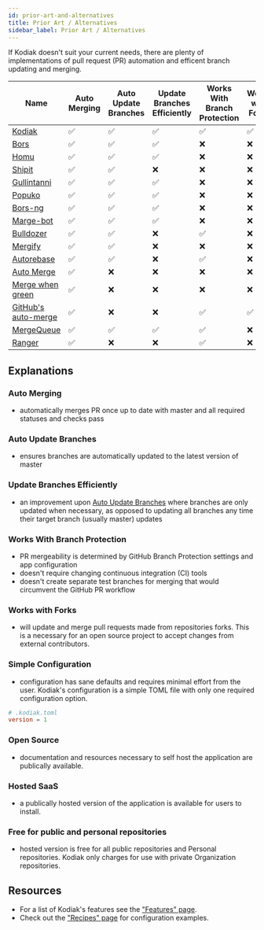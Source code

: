 ```yaml
---
id: prior-art-and-alternatives
title: Prior Art / Alternatives
sidebar_label: Prior Art / Alternatives
---
```


If Kodiak doesn't suit your current needs, there are plenty of
implementations of pull request (PR) automation and efficent branch updating and merging.

| Name                                                                                                                                               | Auto Merging | Auto Update Branches | Update Branches Efficiently | Works With Branch Protection | Works with Forks | Simple Configuration | Open Source | Hosted SaaS | Free for public and personal repositories | Language   |
| -------------------------------------------------------------------------------------------------------------------------------------------------- | ------------ | -------------------- | --------------------------- | ---------------------------- | ---------------- | -------------------- | ----------- | ----------- | ----------------------------------------- | ---------- |
| <!-- 2019-04-18 --> [Kodiak](https://github.com/chdsbd/kodiak)                                                                                     | ✅           | ✅                   | ✅                          | ✅                           | ✅               | ✅                   | ✅          | ✅          | ✅                                        | Python     |
| <!-- 2013-02-01 --> <a rel="nofollow" href="https://github.com/graydon/bors">Bors</a>                                                              | ✅           | ✅                   | ✅                          | ❌                           | ❌               | ❌                   | ✅          | ❌          | ❌                                        | Python     |
| <!-- 2014-12-18 --> <a rel="nofollow" href="https://github.com/barosl/homu">Homu</a>                                                               | ✅           | ✅                   | ✅                          | ❌                           | ❌               | ❌                   | ✅          | ❌          | ❌                                        | Python     |
| <!-- 2014-02-26 --> <a rel="nofollow" href="https://github.com/Shopify/shipit-engine">Shipit</a>                                                   | ✅           | ✅                   | ❌                          | ❌                           | ❌               | ❌                   | ✅          | ❌          | ❌                                        | Ruby       |
| <!-- 2016-08-06 --> <a rel="nofollow" href="https://github.com/gullintanni/gullintanni">Gullintanni</a>                                            | ✅           | ✅                   | ✅                          | ❌                           | ❌               | ❌                   | ✅          | ❌          | ❌                                        | Elixir     |
| <!-- 2016-10-27 --> <a rel="nofollow" href="https://github.com/voyagegroup/popuko">Popuko</a>                                                      | ✅           | ✅                   | ✅                          | ❌                           | ❌               | ❌                   | ✅          | ❌          | ❌                                        | Go         |
| <!-- 2016-12-13 --> <a rel="nofollow" href="https://bors.tech">Bors-ng</a>                                                                         | ✅           | ✅                   | ✅                          | ❌                           | ❌               | ❌                   | ✅          | ❌          | ❌                                        | Elixir     |
| <!-- 2017-01-18 --> <a rel="nofollow" href="https://github.com/smarkets/marge-bot">Marge-bot</a>                                                   | ✅           | ✅                   | ✅                          | ❌                           | ❌               | ❌                   | ✅          | ❌          | ❌                                        | Python     |
| <!-- 2017-09-17 --> <a rel="nofollow" href="https://github.com/palantir/bulldozer">Bulldozer</a>                                                   | ✅           | ✅                   | ❌                          | ✅                           | ❌               | ❌                   | ✅          | ❌          | ❌                                        | Go         |
| <!-- 2018-04-18 --> <a rel="nofollow" href="https://github.com/Mergifyio/mergify-engine">Mergify</a>                                               | ✅           | ✅                   | ❌                          | ❌                           | ❌               | ❌                   | ❌          | ✅          | ❌                                        | Python     |
| <!-- 2018-07-05 --> <a rel="nofollow" href="https://github.com/tibdex/autorebase">Autorebase</a>                                                   | ✅           | ✅                   | ❌                          | ✅                           | ❌               | ❌                   | ✅          | ❌          | ❌                                        | TypeScript |
| <!-- 2018-09-21 --> <a rel="nofollow" href="https://github.com/SvanBoxel/auto-merge">Auto Merge</a>                                                | ✅           | ❌                   | ❌                          | ❌                           | ❌               | ❌                   | ✅          | ❌          | ❌                                        | JavaScript |
| <!-- 2018-10-21 --> <a rel="nofollow" href="https://github.com/phstc/probot-merge-when-green">Merge when green</a>                                 | ✅           | ❌                   | ❌                          | ❌                           | ❌               | ❌                   | ✅          | ❌          | ❌                                        | JavaScript |
| <!-- 2020-12-16 --> <a rel="nofollow" href="https://github.blog/changelog/2020-12-16-pull-request-auto-merge-public-beta/">GitHub's auto-merge</a> | ✅           | ❌                   | ❌                          | ✅                           | ✅               | ✅                   | ❌          | ✅          | ✅                                        | 🤷‍        |
| <!-- 2021-08-28 --> <a rel="nofollow" href="https://https://mergequeue.com">MergeQueue</a>                                                         | ✅           | ✅                   | ✅                          | ✅                           | ❌               | ❌                   | ❌          | ✅          | ❌                                        | 🤷‍        |
| <!-- Unknown --> <a rel="nofollow" href="https://reporanger.com">Ranger</a> ‍                                                                      | ✅           | ❌ ‍                 | ❌ ‍                        | ✅                           | ❌               | ❌                   | ❌          | ✅          | ❌                                        | 🤷‍        |

## Explanations

### Auto Merging

- automatically merges PR once up to date with master and all required statuses and checks pass

### Auto Update Branches

- ensures branches are automatically updated to the latest version of master

### Update Branches Efficiently

- an improvement upon [Auto Update Branches](#auto-update-branches) where branches are only updated when necessary, as opposed to updating all branches any time their target branch (usually master) updates

### Works With Branch Protection

- PR mergeability is determined by GitHub Branch Protection settings and app configuration
- doesn't require changing continuous integration (CI) tools
- doesn't create separate test branches for merging that would circumvent the GitHub PR workflow

### Works with Forks

- will update and merge pull requests made from repositories forks. This is a necessary for an open source project to accept changes from external contributors.

### Simple Configuration

- configuration has sane defaults and requires minimal effort from the user. Kodiak's configuration is a simple TOML file with only one required configuration option.

```toml
# .kodiak.toml
version = 1
```

### Open Source

- documentation and resources necessary to self host the application are publically available.

### Hosted SaaS

- a publically hosted version of the application is available for users to install.

### Free for public and personal repositories

- hosted version is free for all public repositories and Personal repositories. Kodiak only charges for use with private Organization repositories.

## Resources

- For a list of Kodiak's features see the ["Features" page](features.md).
- Check out the ["Recipes" page](recipes.md) for configuration examples.
